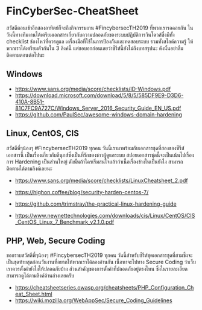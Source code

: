 # FinCyberSec-CheatSheet

สวัสดีตอนเช้าอีกสองอาทิตย์ก็จะถึงกิจกรรมงาน #FincybersecTH2019 ที่พวกเรารอคอยกัน ในวันนี้ทางทีมงานได้เตรียมเอกสารเกี่ยวกับความปลอดภัยของระบบปฏิบัติการวินโดวส์ซึ่งมีทั้ง checklist ช่องโหว่ที่ควรดูแล เครื่องมือที่ใช้ในการป้องกันและทดสอบระบบ รวมทั้งสไลด์ความรู้ ให้พวกเราได้เตรียมตัวกันใน 3 ลิงค์นี้ แต่ขอบอกก่อนเลยว่าซีรีส์นี้ยังไม่ถึงบทสรุปนะ ดังนั้นอย่าลืมติดตามตอนต่อไปนะ

## Windows
- https://www.sans.org/media/score/checklists/ID-Windows.pdf
- https://download.microsoft.com/download/5/8/5/585DF9E9-D3D6-410A-8B51-81C7FC9A727C/Windows_Server_2016_Security_Guide_EN_US.pdf
- https://github.com/PaulSec/awesome-windows-domain-hardening

## Linux, CentOS, CIS
สวัสดีพี่ๆน้องๆ #FincybersecTH2019 ทุกคน วันนี้เรามาพร้อมกับเอกสารชุดที่สองของซีรีส์เอกสารนี้ เป็นเรื่องเกี่ยวกับลีนุกส์ซึ่งเป็นที่รักของชาวผู้ดูแลระบบ สปอยเอกสารชุดนี้จะเป็นเน้นไปเรื่องการ Hardening เป็นส่วนใหญ่ ดังนั้นถ้าใครเริ่มสนใจแล้วว่าเนื้อเรื่องข้างในเป็นยังไง สามารถติดตามได้ตามลิงค์เลยนะ
- https://www.sans.org/media/score/checklists/LinuxCheatsheet_2.pdf
- https://highon.coffee/blog/security-harden-centos-7/
- https://github.com/trimstray/the-practical-linux-hardening-guide

- https://www.newnettechnologies.com/downloads/cis/Linux/CentOS/CIS_CentOS_Linux_7_Benchmark_v2.1.0.pdf

## PHP, Web, Secure Coding
ขอกราบสวัสดีพี่ๆน้องๆ #FincybersecTH2019 ทุกคน วันนี้สำหรับซีรีส์ชุดเอกสารชุดที่สามซึ่งจะเป็นชุดท้ายสุดก่อนวันงานที่อยากให้พวกเราได้ลองอ่านกัน เนื้อหาจะไปทาง Secure Coding ว่าเว็บเราควรตั้งค่ายังไงให้ปลอดภัยบ้าง ส่วนสำคัญของการตั้งค่าที่ปลอดภัยอยู่ตรงไหน ซึ่งในรายละเอียดสามารถดูได้ตามลิงค์ด้านล่างเลยครับ
- https://cheatsheetseries.owasp.org/cheatsheets/PHP_Configuration_Cheat_Sheet.html
- https://wiki.mozilla.org/WebAppSec/Secure_Coding_Guidelines

